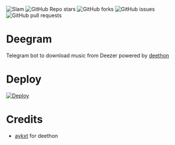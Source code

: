 ![Slam](https://telegra.ph/file/db03910496f06094f1f7a.jpg)
![GitHub Repo stars](https://img.shields.io/github/stars/breakdowns/deegram)
![GitHub forks](https://img.shields.io/github/forks/breakdowns/deegram)
![GitHub issues](https://img.shields.io/github/issues/breakdowns/deegram)
![GitHub pull requests](https://img.shields.io/github/issues-pr/breakdowns/deegram)
# Deegram
Telegram bot to download music from Deezer powered by [deethon](https://github.com/deethon)
# Deploy
[![Deploy](https://www.herokucdn.com/deploy/button.svg)](https://heroku.com/deploy)
# Credits
- [aykxt](https://github.com/aykxt) for deethon
